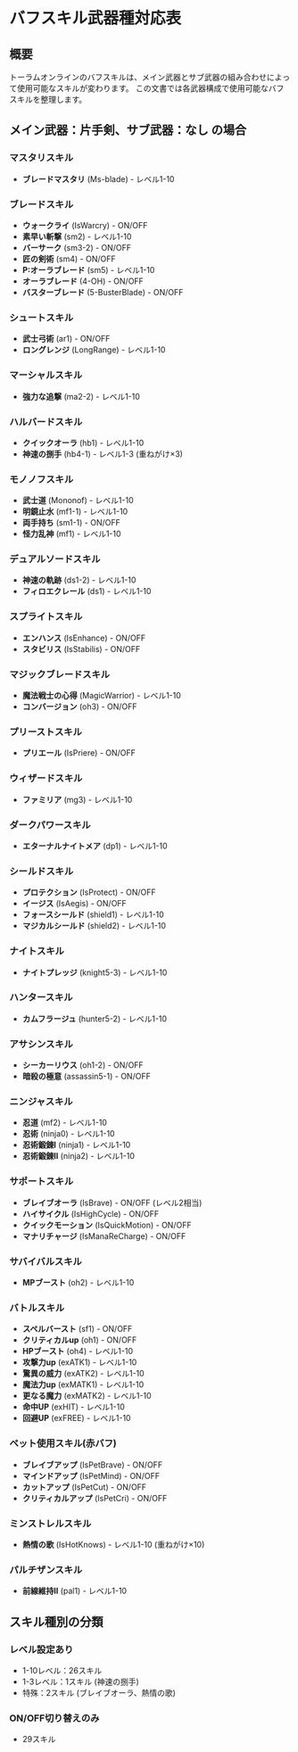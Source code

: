 # バフスキル武器種対応表

## 概要
トーラムオンラインのバフスキルは、メイン武器とサブ武器の組み合わせによって使用可能なスキルが変わります。
この文書では各武器構成で使用可能なバフスキルを整理します。

## メイン武器：片手剣、サブ武器：なし の場合

### マスタリスキル
- **ブレードマスタリ** (Ms-blade) - レベル1-10

### ブレードスキル
- **ウォークライ** (IsWarcry) - ON/OFF
- **素早い斬撃** (sm2) - レベル1-10
- **バーサーク** (sm3-2) - ON/OFF
- **匠の剣術** (sm4) - ON/OFF
- **P:オーラブレード** (sm5) - レベル1-10
- **オーラブレード** (4-OH) - ON/OFF
- **バスターブレード** (5-BusterBlade) - ON/OFF

### シュートスキル
- **武士弓術** (ar1) - ON/OFF
- **ロングレンジ** (LongRange) - レベル1-10

### マーシャルスキル
- **強力な追撃** (ma2-2) - レベル1-10

### ハルバードスキル
- **クイックオーラ** (hb1) - レベル1-10
- **神速の捌手** (hb4-1) - レベル1-3 (重ねがけ×3)

### モノノフスキル
- **武士道** (Mononof) - レベル1-10
- **明鏡止水** (mf1-1) - レベル1-10
- **両手持ち** (sm1-1) - ON/OFF
- **怪力乱神** (mf1) - レベル1-10

### デュアルソードスキル
- **神速の軌跡** (ds1-2) - レベル1-10
- **フィロエクレール** (ds1) - レベル1-10

### スプライトスキル
- **エンハンス** (IsEnhance) - ON/OFF
- **スタビリス** (IsStabilis) - ON/OFF

### マジックブレードスキル
- **魔法戦士の心得** (MagicWarrior) - レベル1-10
- **コンバージョン** (oh3) - ON/OFF

### プリーストスキル
- **プリエール** (IsPriere) - ON/OFF

### ウィザードスキル
- **ファミリア** (mg3) - レベル1-10

### ダークパワースキル
- **エターナルナイトメア** (dp1) - レベル1-10

### シールドスキル
- **プロテクション** (IsProtect) - ON/OFF
- **イージス** (IsAegis) - ON/OFF
- **フォースシールド** (shield1) - レベル1-10
- **マジカルシールド** (shield2) - レベル1-10

### ナイトスキル
- **ナイトプレッジ** (knight5-3) - レベル1-10

### ハンタースキル
- **カムフラージュ** (hunter5-2) - レベル1-10

### アサシンスキル
- **シーカーリウス** (oh1-2) - ON/OFF
- **暗殺の極意** (assassin5-1) - ON/OFF

### ニンジャスキル
- **忍道** (mf2) - レベル1-10
- **忍術** (ninja0) - レベル1-10
- **忍術鍛錬Ⅰ** (ninja1) - レベル1-10
- **忍術鍛錬Ⅱ** (ninja2) - レベル1-10

### サポートスキル
- **ブレイブオーラ** (IsBrave) - ON/OFF (レベル2相当)
- **ハイサイクル** (IsHighCycle) - ON/OFF
- **クイックモーション** (IsQuickMotion) - ON/OFF
- **マナリチャージ** (IsManaReCharge) - ON/OFF

### サバイバルスキル
- **MPブースト** (oh2) - レベル1-10

### バトルスキル
- **スペルバースト** (sf1) - ON/OFF
- **クリティカルup** (oh1) - ON/OFF
- **HPブースト** (oh4) - レベル1-10
- **攻撃力up** (exATK1) - レベル1-10
- **驚異の威力** (exATK2) - レベル1-10
- **魔法力up** (exMATK1) - レベル1-10
- **更なる魔力** (exMATK2) - レベル1-10
- **命中UP** (exHIT) - レベル1-10
- **回避UP** (exFREE) - レベル1-10

### ペット使用スキル(赤バフ)
- **ブレイブアップ** (IsPetBrave) - ON/OFF
- **マインドアップ** (IsPetMind) - ON/OFF
- **カットアップ** (IsPetCut) - ON/OFF
- **クリティカルアップ** (IsPetCri) - ON/OFF

### ミンストレルスキル
- **熱情の歌** (IsHotKnows) - レベル1-10 (重ねがけ×10)

### パルチザンスキル
- **前線維持Ⅱ** (pal1) - レベル1-10

## スキル種別の分類

### レベル設定あり
- 1-10レベル：26スキル
- 1-3レベル：1スキル (神速の捌手)
- 特殊：2スキル (ブレイブオーラ、熱情の歌)

### ON/OFF切り替えのみ
- 29スキル

